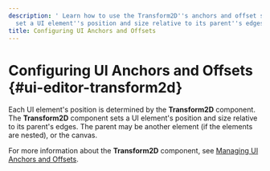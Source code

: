 ```yaml
---
description: ' Learn how to use the Transform2D''s anchors and offset settings to
  set a UI element''s position and size relative to its parent''s edges in &ALYlong;. '
title: Configuring UI Anchors and Offsets
---
```

# Configuring UI Anchors and Offsets {#ui-editor-transform2d}

Each UI element's position is determined by the **Transform2D** component\. The **Transform2D** component sets a UI element's position and size relative to its parent's edges\. The parent may be another element \(if the elements are nested\), or the canvas\.

For more information about the **Transform2D** component, see [Managing UI Anchors and Offsets](/docs/userguide/ui/editor/anchors.md)\.
